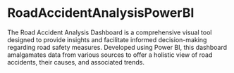 # RoadAccidentAnalysisPowerBI
The Road Accident Analysis Dashboard is a comprehensive visual tool designed to provide insights and facilitate informed decision-making regarding road safety measures. Developed using Power BI, this dashboard amalgamates data from various sources to offer a holistic view of road accidents, their causes, and associated trends.
